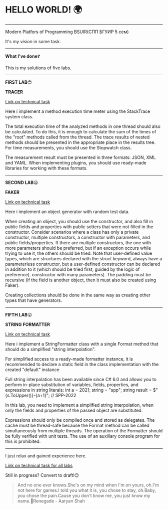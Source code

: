 # HELLO WORLD! :earth_africa:
**********
Modern Platfors of Programming BSUIR(СПП БГУИР 5 сем)

It's my *vision* in some task.
**********
**What I've done**:question:

This is my solutions of five labs.
**********
**FIRST LAB**:heart_eyes:

**TRACER**

[Link on technical task](https://bsuir.ishimko.me/mpp-dotnet/1-tracer)

Here i implement a method execution time meter using the StackTrace system class.

The total execution time of the analyzed methods in one thread should also be calculated. To do this, it is enough to calculate the sum of the times of the "root" methods called from the thread.
The trace results of nested methods should be presented in the appropriate place in the results tree.
For time measurements, you should use the Stopwatch class.

The measurement result must be presented in three formats: JSON, XML and YAML. When implementing plugins, you should use ready-made libraries for working with these formats.
**********
**SECOND LAB**:frowning:

**FAKER**

[Link on technical task](https://bsuir.ishimko.me/mpp-dotnet/2-faker)

Here i implement an object generator with random test data.

When creating an object, you should use the constructor, and also fill in public fields and properties with public setters that were not filled in the constructor. Consider scenarios where a class has only a private constructor, multiple constructors, a constructor with parameters, and public fields/properties.
If there are multiple constructors, the one with more parameters should be preferred, but if an exception occurs while trying to use it, the others should be tried.
Note that user-defined value types, which are structures declared with the struct keyword, always have a parameterless constructor, but a user-defined constructor can be declared in addition to it (which should be tried first, guided by the logic of preference). constructor with many parameters).
The padding must be recursive (if the field is another object, then it must also be created using Faker).

Creating collections should be done in the same way as creating other types that have generators.
**********
**FIFTH LAB**:astonished:

**STRING FORMATTER**

[Link on technical task](https://bsuir.ishimko.me/mpp-dotnet/5-string-formatter)

Here i implement a StringFormatter class with a single Format method that should do a simplified "string interpolation".

For simplified access to a ready-made formatter instance, it is recommended to declare a static field in the class implementation with the created "default" instance

Full string interpolation has been available since C# 6.0 and allows you to perform in-place substitution of variables, fields, properties, and expressions in string literals:
int a = 2021;
string = "spp";
string result = $"{s.ToUpper()}-{a+1}"; // SPP-2022

In this lab, you need to implement a simplified string interpolation, when only the fields and properties of the passed object are substituted.

Expressions should only be compiled once and stored as delegates.
The cache must be thread-safe because the Format method can be called simultaneously from multiple threads.
The operation of the Formatter should be fully verified with unit tests. The use of an auxiliary console program for this is prohibited.
**********
I just relax and gained experience here.

[Link on technical task for all labs](https://bsuir.ishimko.me/mpp-dotnet)

Still in progress? Convert to draft!:wink:

>And no one ever knows.She's on my mind when I'm on yours, oh.I'm not here for games.I told you what it is, you chose to stay, oh.Baby, you chose the pain.Cause you don't know me, you just know my name.:microphone:Renegade - Aaryan Shah
